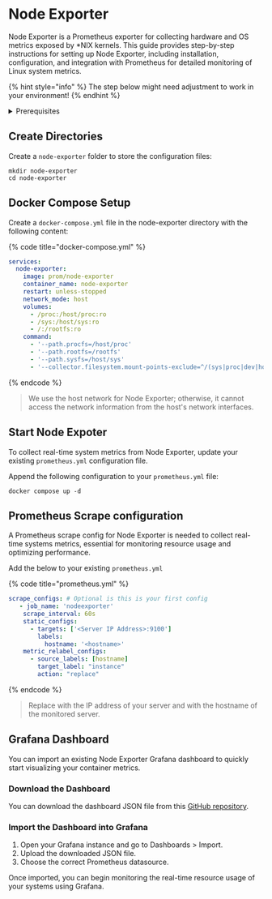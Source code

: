 # Node Exporter

Node Exporter is a Prometheus exporter for collecting hardware and OS metrics exposed by \*NIX kernels. This guide provides step-by-step instructions for setting up Node Exporter, including installation, configuration, and integration with Prometheus for detailed monitoring of Linux system metrics.

{% hint style="info" %}
The step below might need adjustment to work in your environment!
{% endhint %}

<details>

<summary>Prerequisites</summary>

* Docker installed on your server

</details>

## Create Directories

Create a `node-exporter` folder to store the configuration files:

```shell
mkdir node-exporter
cd node-exporter
```

## Docker Compose Setup

Create a `docker-compose.yml` file in the node-exporter directory with the following content:

{% code title="docker-compose.yml" %}
```yaml
services:
  node-exporter:
    image: prom/node-exporter
    container_name: node-exporter
    restart: unless-stopped
    network_mode: host
    volumes:
      - /proc:/host/proc:ro
      - /sys:/host/sys:ro
      - /:/rootfs:ro
    command:
      - '--path.procfs=/host/proc'
      - '--path.rootfs=/rootfs'
      - '--path.sysfs=/host/sys'
      - '--collector.filesystem.mount-points-exclude=^/(sys|proc|dev|host|etc)($$|/)'
```
{% endcode %}

> We use the host network for Node Exporter; otherwise, it cannot access the network information from the host's network interfaces.

## Start Node Expoter

To collect real-time system metrics from Node Exporter, update your existing `prometheus.yml` configuration file.

Append the following configuration to your `prometheus.yml` file:

```shell
docker compose up -d
```

## Prometheus Scrape configuration

A Prometheus scrape config for Node Exporter is needed to collect real-time systems metrics, essential for monitoring resource usage and optimizing performance.

Add the below to your existing `prometheus.yml`

{% code title="prometheus.yml" %}
```yaml
scrape_configs: # Optional is this is your first config
   - job_name: 'nodeexporter'
    scrape_interval: 60s
    static_configs:
      - targets: ['<Server IP Address>:9100']
        labels:
          hostname: '<hostname>'
    metric_relabel_configs:
      - source_labels: [hostname]
        target_label: "instance"
        action: "replace"
```
{% endcode %}

> Replace with the IP address of your server and with the hostname of the monitored server.

## Grafana Dashboard

You can import an existing Node Exporter Grafana dashboard to quickly start visualizing your container metrics.

### Download the Dashboard

You can download the dashboard JSON file from this [GitHub repository](https://github.com/svenvg93/Grafana-Dashboard/tree/master/node\_expoter).

### Import the Dashboard into Grafana

1. Open your Grafana instance and go to Dashboards > Import.
2. Upload the downloaded JSON file.
3. Choose the correct Prometheus datasource.

Once imported, you can begin monitoring the real-time resource usage of your systems using Grafana.
